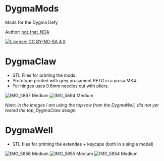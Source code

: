 # DygmaMods 
Mods for the Dygma Defy

Author: [not_that_NDA](https://linktr.ee/notthatnda)

[![License: CC BY-NC-SA 4.0](https://img.shields.io/badge/License-CC%20BY--NC--SA%204.0-lightgrey.svg)](https://creativecommons.org/licenses/by-nc-sa/4.0/legalcode)

# DygmaClaw
- STL Files for printing the mods.
- Prototype printed with grey prusament PETG in a prusa MK4.
- For hinges uses 0.6mm needles cut with pliers.

![IMG_5867 Medium](https://github.com/user-attachments/assets/8ccf87b0-037c-49a5-8aca-87e315b44e93)
![IMG_5864 Medium](https://github.com/user-attachments/assets/305c81a6-6e60-4a0e-8d8f-7ee8274563ff)

_Note: in the images I am using the top row from the DygmaWell, did not yet tested the top_DygmaClaw design._

# DygmaWell
- STL files for printing the extendes + keycaps (both in a single model)

![IMG_5856 Medium](https://github.com/user-attachments/assets/372e5167-4ee3-49f3-99b0-9569c2ffb8de)
![IMG_5855 Medium](https://github.com/user-attachments/assets/c54a81f4-52bf-414b-9273-bd450ab567a1)
![IMG_5854 Medium](https://github.com/user-attachments/assets/257d41b1-f42d-4445-8e6f-a3c540614032)
